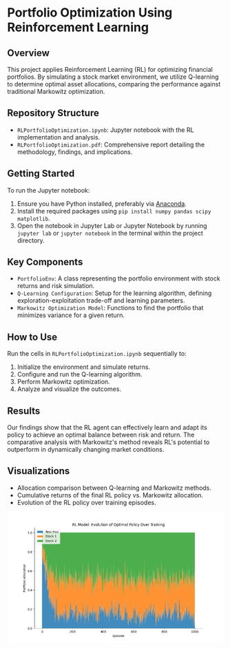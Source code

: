 # Portfolio Optimization Using Reinforcement Learning

## Overview
This project applies Reinforcement Learning (RL) for optimizing financial portfolios. By simulating a stock market environment, we utilize Q-learning to determine optimal asset allocations, comparing the performance against traditional Markowitz optimization.

## Repository Structure
- `RLPortfolioOptimization.ipynb`: Jupyter notebook with the RL implementation and analysis.
- `RLPortfolioOptimization.pdf`: Comprehensive report detailing the methodology, findings, and implications.

## Getting Started
To run the Jupyter notebook:
1. Ensure you have Python installed, preferably via [Anaconda](https://www.anaconda.com/products/individual).
2. Install the required packages using `pip install numpy pandas scipy matplotlib`.
3. Open the notebook in Jupyter Lab or Jupyter Notebook by running `jupyter lab` or `jupyter notebook` in the terminal within the project directory.

## Key Components
- `PortfolioEnv`: A class representing the portfolio environment with stock returns and risk simulation.
- `Q-Learning Configuration`: Setup for the learning algorithm, defining exploration-exploitation trade-off and learning parameters.
- `Markowitz Optimization Model`: Functions to find the portfolio that minimizes variance for a given return.

## How to Use
Run the cells in `RLPortfolioOptimization.ipynb` sequentially to:
1. Initialize the environment and simulate returns.
2. Configure and run the Q-learning algorithm.
3. Perform Markowitz optimization.
4. Analyze and visualize the outcomes.

## Results
Our findings show that the RL agent can effectively learn and adapt its policy to achieve an optimal balance between risk and return. The comparative analysis with Markowitz's method reveals RL's potential to outperform in dynamically changing market conditions.

## Visualizations
- Allocation comparison between Q-learning and Markowitz methods.
- Cumulative returns of the final RL policy vs. Markowitz allocation.
- Evolution of the RL policy over training episodes.

![RL Policy Evolution](RL_evolution.png)
